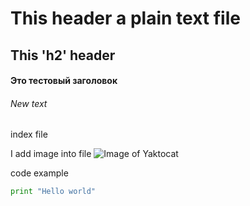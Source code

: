 # This header a plain text file
## This 'h2' header
#### Это тестовый заголовок
###### New text


index file

I add image into file
![Image of Yaktocat](https://octodex.github.com/images/yaktocat.png)

code example
``` python
print "Hello world"
```
